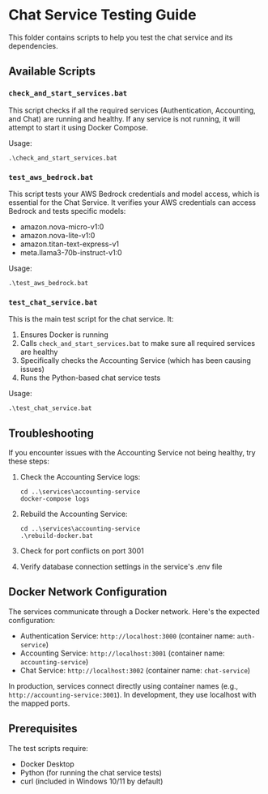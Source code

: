 # Chat Service Testing Guide

This folder contains scripts to help you test the chat service and its dependencies.

## Available Scripts

### `check_and_start_services.bat`

This script checks if all the required services (Authentication, Accounting, and Chat) are running and healthy.
If any service is not running, it will attempt to start it using Docker Compose.

Usage:
```
.\check_and_start_services.bat
```

### `test_aws_bedrock.bat`

This script tests your AWS Bedrock credentials and model access, which is essential for the Chat Service.
It verifies your AWS credentials can access Bedrock and tests specific models:
- amazon.nova-micro-v1:0
- amazon.nova-lite-v1:0
- amazon.titan-text-express-v1
- meta.llama3-70b-instruct-v1:0

Usage:
```
.\test_aws_bedrock.bat
```

### `test_chat_service.bat`

This is the main test script for the chat service. It:
1. Ensures Docker is running
2. Calls `check_and_start_services.bat` to make sure all required services are healthy
3. Specifically checks the Accounting Service (which has been causing issues)
4. Runs the Python-based chat service tests

Usage:
```
.\test_chat_service.bat
```

## Troubleshooting

If you encounter issues with the Accounting Service not being healthy, try these steps:

1. Check the Accounting Service logs:
   ```
   cd ..\services\accounting-service
   docker-compose logs
   ```

2. Rebuild the Accounting Service:
   ```
   cd ..\services\accounting-service
   .\rebuild-docker.bat
   ```

3. Check for port conflicts on port 3001

4. Verify database connection settings in the service's .env file

## Docker Network Configuration

The services communicate through a Docker network. Here's the expected configuration:

- Authentication Service: `http://localhost:3000` (container name: `auth-service`)
- Accounting Service: `http://localhost:3001` (container name: `accounting-service`)
- Chat Service: `http://localhost:3002` (container name: `chat-service`)

In production, services connect directly using container names (e.g., `http://accounting-service:3001`).
In development, they use localhost with the mapped ports.

## Prerequisites

The test scripts require:
- Docker Desktop
- Python (for running the chat service tests)
- curl (included in Windows 10/11 by default)